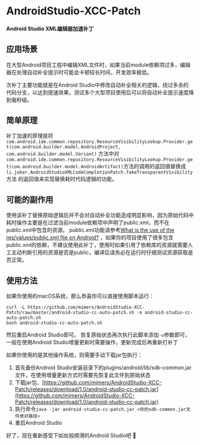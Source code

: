 # AndroidStudio-XCC-Patch
#### Android Studio XML编辑器加速补丁

## 应用场景

在大型Android项目工程中编辑XML文件时，如果当前module依赖项过多，编辑器在处理自动补全提示时可能会卡顿较长时间，开发效率极低。

次补丁主要功能就是在Android Studio中修改自动补全相关的逻辑，绕过多余的代码分支，以达到提速效果。测试多个大型项目使用后可以将自动补全提示速度降到毫秒级。

## 简单原理

补丁加速的原理是将`com.android.ide.common.repository.ResourceVisibilityLookup.Provider.get(com.android.builder.model.AndroidProject, com.android.builder.model.Variant)`
方法中对`com.android.ide.common.repository.ResourceVisibilityLookup.Provider.get(com.android.builder.model.AndroidArtifact)`方法的调用的返回值替换成`li.joker.AndroidStudioXMLCodeCompletionPatch.fakeTransparentVisibility`方法
的返回值来实现替换耗时代码逻辑的功能。

## 可能的副作用

使用该补丁替换原始逻辑后并不会对自动补全功能造成明显影响，因为原始代码中耗时操作主要是在过滤当前module依赖项中声明了public.xml，而不在public.xml中包含的资源。
public.xml功能请参考[What is the use of the res/values/public.xml file on Android?](https://stackoverflow.com/questions/9348614/what-is-the-use-of-the-res-values-public-xml-file-on-android)
，如果你的项目使用了很多包含public.xml的依赖，不建议使用此补丁，使用时如果引用了依赖库的资源就需要人工主动判断引用的资源是否是public，编译后请务必在运行时仔细测试资源获取是否正常。

## 使用方法

如果你使用的macOS系统，那么恭喜你可以直接使用脚本运行：
```shell
curl -L https://github.com/mimers/AndroidStudio-XCC-Patch/raw/master/android-studio-cc-auto-patch.sh -o android-studio-cc-auto-patch.sh
bash android-studio-cc-auto-patch.sh
```
然后重启Android Studio即可。
恢复原始状态再次执行此脚本添加`-u`参数即可，一般在使用Android Studio增量更新时需要操作，更新完成后再重新打补丁

如果你使用的是其他操作系统，则需要手动下载jar包执行：
1. 首先备份Android Studio安装目录下的plugins/android/lib/sdk-common.jar文件，在使用增量更新方式时需要先恢复此文件到原始状态
2. 下载jar包，[https://github.com/mimers/AndroidStudio-XCC-Patch/releases/download/1.0/android-studio-cc-patch.jar](https://github.com/mimers/AndroidStudio-XCC-Patch/releases/download/1.0/android-studio-cc-patch.jar)
3. 执行命令`java -jar android-studio-cc-patch.jar <你的sdk-common.jar文件绝对路径>`
4. 重启Android Studio

好了，现在重新感受下如丝般顺滑的Android Studio吧 🚀

